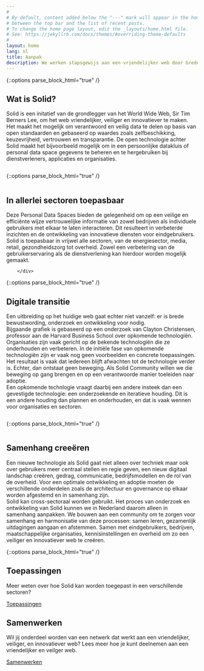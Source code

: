 ```yaml
---
#
# By default, content added below the "---" mark will appear in the home page
# between the top bar and the list of recent posts.
# To change the home page layout, edit the _layouts/home.html file.
# See: https://jekyllrb.com/docs/themes/#overriding-theme-defaults
#
layout: home
lang: nl
title: Aanpak
description: We werken stapsgewijs aan een vriendelijker web door brede bewustwording, onderzoek en implementaties.
---
```


{::options parse_block_html="true" /}
<div class="wrapperprojects" markdown="0">
            <div class="projectblock">
             <div class="project_text">
              <h2>
Wat is Solid?
              </h2>
              <p>
Solid is een initatief van de grondlegger van het World Wide Web, Sir Tim Berners Lee, om het web vriendelijker, veiliger en innovatiever te maken.
Het maakt het mogelijk om verantwoord en veilig data te delen op basis van open standaarden en gebaseerd op waardes zoals zelfbeschikking, keuzevrijheid, vertrouwen en transparantie.
De open technologie achter Solid maakt het bijvoorbeeld mogelijk om in een persoonlijke datakluis of personal data space gegevens te beheren en te hergebruiken bij dienstverleners, applicaties en organisaties.<br> 
                </p>
              </div>
              <div class="project_img">
                <img src="/img/vault.svg" alt="">
            </div>         
        </div>
</div>


{::options parse_block_html="true" /}
<div class="wrapperprojects" markdown="0">
            <div class="projectblock">
                 <div class="project_img">
                <img src="/img/domains.svg" alt="">
            </div>  
             <div class="project_text">
              <h2>
In allerlei sectoren toepasbaar
              </h2>
              <p>
Deze Personal Data Spaces bieden de gelegenheid om op een veilige en efficiënte wijze vertrouwelijke informatie van zowel bedrijven als individuele gebruikers met elkaar te laten interacteren. Dit resulteert in verbeterde inzichten en de ontwikkeling van innovatieve diensten voor eindgebruikers. Solid is toepasbaar in vrijwel alle sectoren, van de energiesector, media, retail, gezondheidszorg tot overheid. Zowel een verbetering van de gebruikerservaring als de dienstverlening kan hierdoor worden mogelijk gemaakt. 
                </p>
              </div>
                    
        </div>
</div>


{::options parse_block_html="true" /}
<div class="wrapperprojects" markdown="0">
            <div class="projectblock">
             <div class="project_text">
              <h2>
Digitale transitie
              </h2>
              <p>
Een uitbreiding op het huidige web gaat echter niet vanzelf: er is brede bewustwording, onderzoek en ontwikkeling voor nodig. <br>
Bijgaande grafiek is gebaseerd op een onderzoek van Clayton Christensen, professor aan de Harvard Business School over opkomende technologiën. 
Organisaties zijn vaak gericht op de bekende technologiën die ze onderhouden en verbeteren. In de initiële fase van opkomende technologiën zijn er vaak nog geen voorbeelden en concrete toepassingen. Het resultaat is vaak dat iedereen blijft afwachten tot de technologie verder is. Echter, dan ontstaat geen beweging. Als Solid Community willen we die beweging op gang brengen en op een verantwoorde manier toeleiden naar adoptie. <br>
Een opkomende technlogie vraagt daarbij een andere insteek dan een gevestigde technologie: een onderzoekende en iteratieve houding.
Dit is een andere houding dan plannen en onderhouden, en dat is vaak wennen voor organisaties en sectoren.
                </p>
              </div>
              <div class="project_img">
                <img src="/img/dilemma-NL.svg" alt="">
            </div>         
        </div>
</div>


{::options parse_block_html="true" /}
<div class="wrapperprojects" markdown="0">
            <div class="projectblock">
            <div class="project_img">
                <img src="/img/phases-NL.svg" alt="">
            </div>         
             <div class="project_text">
              <h2>
Samenhang creeëren
              </h2>
              <p>
Een nieuwe technologie als Solid gaat niet alleen over techniek maar ook over gebruikers meer centraal stellen en regie geven, een nieuw digitaal landschap creëren, gedrag, communicatie, bedrijfsmodellen en de rol van de overheid. Voor een optimale ontwikkeling en adoptie moeten de verschillende onderdelen zoals de architectuur en governance op elkaar worden afgestemd en in samenhang zijn.<br>
Solid kan cross-sectoraal worden gebruikt. Het proces van onderzoek en ontwikkeling van Solid kunnen we in Nederland daarom alleen in samenhang aanpakken. We bouwen aan een community om te zorgen voor samenhang en harmonisatie van deze processen: samen leren, gezamenlijk uitdagingen aangaan en afstemmen. Samen met eindgebruikers, bedrijven, maatschappelijke organisaties, kennisinstellingen en overheid om zo een veiliger en innovatiever web te creëren.
                </p>
              </div>
        </div>
</div>


{::options parse_block_html="true" /}
<div class="wrapperprojects" markdown="0">
            <div class="projectblock">
  <div class="project_text">
              <h2>
Toepassingen
              </h2>
              <p>
Meer weten over hoe Solid kan worden toegepast in een verschillende sectoren?
                </p>
               <div class="button_align">
               <a class="button_link" href="/toepassingen"><div class="button">Toepassingen</div></a>
              </div>
             <div class="project_text">
              <h2>
Samenwerken
              </h2>
              <p>
Wil jij onderdeel worden van een netwerk dat werkt aan een vriendelijker, veiliger, en innovatiever web?
Lees meer hoe je kunt deelnemen aan een vriendelijker en veilger web.
                </p>
               <div class="button_align">
               <a class="button_link" href="/samenwerken"><div class="button">Samenwerken</div></a>
              </div>
              </div>
              <div class="project_img">
                <img src="/img/samenwerken3.svg" alt="">
            </div>         
        </div>
</div>


